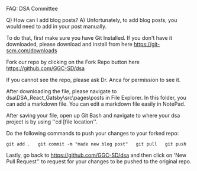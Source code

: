 

FAQ: DSA Committee

Q) How can I add blog posts?
A) Unfortunately, to add blog posts, you would need to add in your post manually. 

To do that, first make sure you have Git Installed. If you don't have it downloaded, please download and install from here https://git-scm.com/downloads


Fork our repo by clicking on the Fork Repo button here 
https://github.com/GGC-SD/dsa

If you cannot see the repo, please ask Dr. Anca for permission to see it.

After downloading the file, please navigate to  dsa\DSA_React_Gatsby\src\pages\posts in File Explorer. In this folder, you can add a markdown file. You can edit a markdown file easily in NotePad.

After saving your file, open up Git Bash and navigate to where your dsa project is by using ''cd [file location''.

Do the following commands to push your changes to your forked repo:

  `git add .  
  git commit -m "made new blog post"  
   git pull  
  git push`  

Lastly, go back to https://github.com/GGC-SD/dsa and then click on 'New Pull Request'' to request for your changes to be pushed to the original repo.




  
